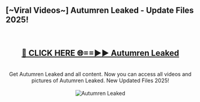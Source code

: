 <h2>[~Viral Videos~] Autumren Leaked - Update Files 2025!</h2>
<br>
<div align="center">
<h2><a href="https://betterlinks.top/A2PfLJ" rel="nofollow">🔴 CLICK HERE 🌐==►► Autumren Leaked</a></h2>
<br>
Get Autumren Leaked and all content. Now you can access all videos and pictures of Autumren Leaked. New Updated Files 2025!
<br>
<br>
<a href="https://betterlinks.top/A2PfLJ" rel="nofollow" data-target="animated-image.originalLink"><img src="https://i.ibb.co.com/WyWwxjT/player-gif2.gif" alt="Autumren Leaked" style="max-width: 100%; display: inline-block;" data-target="animated-image.originalImage"></a>
</div>
<br>
